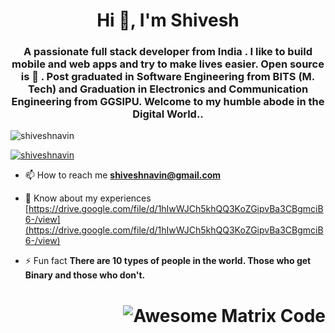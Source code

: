 <h1 align="center">Hi 👋, I'm Shivesh </h1>

<h3 align="center">A passionate full stack developer from India . I like to build mobile and web apps and try to make lives easier. Open source is 🤍 . Post graduated in Software Engineering from BITS (M. Tech) and Graduation in Electronics and Communication Engineering from GGSIPU. Welcome to my humble abode in the Digital World..</h3>

<p align="left"> <img src="https://komarev.com/ghpvc/?username=shiveshnavin&label=Profile%20views&color=0e75b6&style=flat" alt="shiveshnavin" /> </p>

<p align="left"> <a href="https://github.com/ryo-ma/github-profile-trophy"><img src="https://github-profile-trophy.vercel.app/?username=shiveshnavin" alt="shiveshnavin" /></a> </p>

- 📫 How to reach me **shiveshnavin@gmail.com**

- 📄 Know about my experiences [https://drive.google.com/file/d/1hIwWJCh5khQQ3KoZGipvBa3CBgmciB6-/view](https://drive.google.com/file/d/1hIwWJCh5khQQ3KoZGipvBa3CBgmciB6-/view)

- ⚡ Fun fact **There are 10 types of people in the world. Those who get Binary and those who don't.**
<h1 align="center"><img src = 'https://github.com/MarikIshtar007/MarikIshtar007/blob/master/images/matrix.gif' alt = 'Awesome Matrix Code' align='right'/></h1>


